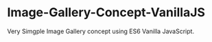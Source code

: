# Image-Gallery-Concept-VanillaJS


Very Simgple Image Gallery concept using ES6 Vanilla JavaScript.
